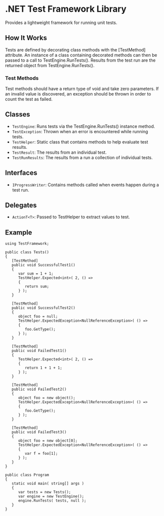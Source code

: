 # .NET Test Framework Library
Provides a lightweight framework for running unit tests.

## How It Works
Tests are defined by decorating class methods with the [TestMethod] attribute.  An instance of a class containing decorated methods can then be passed to a call to TestEngine.RunTests().  Results from the test run are the returned object from TestEngine.RunTests().
### Test Methods
Test methods should have a return type of void and take zero parameters.  If an invalid value is discovered, an exception should be thrown in order to count the test as failed.
## Classes
* ```TestEngine```: Runs tests via the TestEngine.RunTests() instance method.
* ```TestException```: Thrown when an error is encountered while running tests.
* ```TestHelper```: Static class that contains methods to help evaluate test results.
* ```TestResult```: The results from an individual test.
* ```TestRunResults```: The results from a run a collection of individual tests.
## Interfaces
* ```IProgressWriter```: Contains methods called when events happen during a test run.
## Delegates
* ```ActionT<T>```: Passed to TestHelper to extract values to test.

## Example
```
using TestFramework;

public class Tests()
{
   [TestMethod]
   public void SuccessfulTest1()
   {
      var sum = 1 + 1;
      TestHelper.Expected<int>( 2, () =>
      {
         return sum;
      } );
   }

   [TestMethod]
   public void SuccessfulTest2()
   {
      object foo = null;
      TestHelper.ExpectedException<NullReferenceException>( () =>
      {
         foo.GetType();
      } );
   }

   [TestMethod]
   public void FailedTest1()
   {
      TestHelper.Expected<int>( 2, () =>
      {
         return 1 + 1 + 1;
      } );
   }

   [TestMethod]
   public void FailedTest2()
   {
      object foo = new object();
      TestHelper.ExpectedException<NullReferenceException>( () =>
      {
         foo.GetType();
      } );
   }

   [TestMethod]
   public void FailedTest3()
   {
      object foo = new object[0];
      TestHelper.ExpectedException<NullReferenceException>( () =>
      {
         var f = foo[1];
      } );
   }
}

public class Program
{
   static void main( string[] args )
   {
      var tests = new Tests();
      var engine = new TestEngine();
      engine.RunTests( tests, null );
   }
}
```
